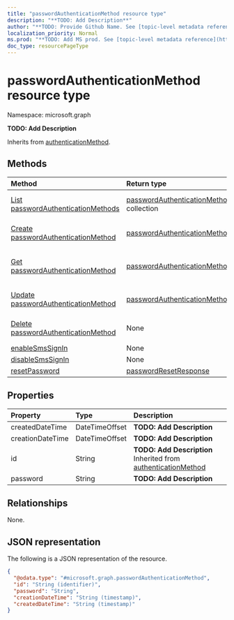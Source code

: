 ```yaml
---
title: "passwordAuthenticationMethod resource type"
description: "**TODO: Add Description**"
author: "**TODO: Provide Github Name. See [topic-level metadata reference](https://msgo.azurewebsites.net/add/document/guidelines/metadata.html#topic-level-metadata)**"
localization_priority: Normal
ms.prod: "**TODO: Add MS prod. See [topic-level metadata reference](https://msgo.azurewebsites.net/add/document/guidelines/metadata.html#topic-level-metadata)**"
doc_type: resourcePageType
---
```


# passwordAuthenticationMethod resource type

Namespace: microsoft.graph

**TODO: Add Description**


Inherits from [authenticationMethod](../resources/authenticationmethod.md).

## Methods
|Method|Return type|Description|
|:---|:---|:---|
|[List passwordAuthenticationMethods](../api/passwordauthenticationmethod-list.md)|[passwordAuthenticationMethod](../resources/passwordauthenticationmethod.md) collection|Get a list of the [passwordAuthenticationMethod](../resources/passwordauthenticationmethod.md) objects and their properties.|
|[Create passwordAuthenticationMethod](../api/passwordauthenticationmethod-create.md)|[passwordAuthenticationMethod](../resources/passwordauthenticationmethod.md)|Create a new [passwordAuthenticationMethod](../resources/passwordauthenticationmethod.md) object.|
|[Get passwordAuthenticationMethod](../api/passwordauthenticationmethod-get.md)|[passwordAuthenticationMethod](../resources/passwordauthenticationmethod.md)|Read the properties and relationships of a [passwordAuthenticationMethod](../resources/passwordauthenticationmethod.md) object.|
|[Update passwordAuthenticationMethod](../api/passwordauthenticationmethod-update.md)|[passwordAuthenticationMethod](../resources/passwordauthenticationmethod.md)|Update the properties of a [passwordAuthenticationMethod](../resources/passwordauthenticationmethod.md) object.|
|[Delete passwordAuthenticationMethod](../api/passwordauthenticationmethod-delete.md)|None|Deletes a [passwordAuthenticationMethod](../resources/passwordauthenticationmethod.md) object.|
|[enableSmsSignIn](../api/passwordauthenticationmethod-enablesmssignin.md)|None|**TODO: Add Description**|
|[disableSmsSignIn](../api/passwordauthenticationmethod-disablesmssignin.md)|None|**TODO: Add Description**|
|[resetPassword](../api/passwordauthenticationmethod-resetpassword.md)|[passwordResetResponse](../resources/passwordresetresponse.md)|**TODO: Add Description**|

## Properties
|Property|Type|Description|
|:---|:---|:---|
|createdDateTime|DateTimeOffset|**TODO: Add Description**|
|creationDateTime|DateTimeOffset|**TODO: Add Description**|
|id|String|**TODO: Add Description** Inherited from [authenticationMethod](../resources/authenticationmethod.md)|
|password|String|**TODO: Add Description**|

## Relationships
None.

## JSON representation
The following is a JSON representation of the resource.
<!-- {
  "blockType": "resource",
  "keyProperty": "id",
  "@odata.type": "microsoft.graph.passwordAuthenticationMethod",
  "baseType": "microsoft.strongAuthentication.authenticationMethod",
  "openType": false
}
-->
``` json
{
  "@odata.type": "#microsoft.graph.passwordAuthenticationMethod",
  "id": "String (identifier)",
  "password": "String",
  "creationDateTime": "String (timestamp)",
  "createdDateTime": "String (timestamp)"
}
```

